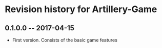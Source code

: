 # Revision history for Artillery-Game

## 0.1.0.0  -- 2017-04-15

* First version. Consists of the basic game features
